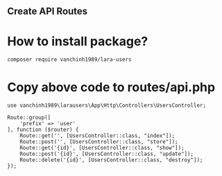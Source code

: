 ## Create API Routes
# How to install package?
```
composer require vanchinh1989/lara-users
```

# Copy above code to routes/api.php
```
use vanchinh1989\larausers\App\Http\Controllers\UsersController;

Route::group([
    'prefix' => 'user'
], function ($router) {
    Route::get('', [UsersController::class, "index"]);
    Route::post('', [UsersController::class, "store"]);
    Route::get('{id}', [UsersController::class, "show"]);
    Route::post('{id}', [UsersController::class, "update"]);
    Route::delete('{id}', [UsersController::class, "destroy"]);
});
```